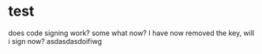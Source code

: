 # test
does code signing work?
some what
now?
I have now removed the key, will i sign now?
asdasdasdoifiwg
